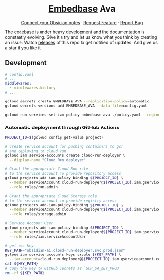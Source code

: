 <br />
<p align="center">

  <h1 align="center"><a href="https://embedbase.xyz">Embedbase</a> Ava</h1>

  <p align="center">
    <a href="https://app.anotherai.co">Connect your Obsidian notes</a>
    ·
    <a href="https://github.com/supabase/realtime/issues/new?assignees=&labels=enhancement">Request Feature</a>
    ·
    <a href="https://github.com/supabase/realtime/issues/new?assignees=&labels=bug">Report Bug</a>
    <br />
  </p>
</p>

The codebase is under heavy development and the documentation is constantly evolving. Give it a try and let us know what you think by creating an issue. Watch [releases](https://github.com/supabase/realtime/releases) of this repo to get notified of updates. And give us a star if you like it!


## Development


```yaml
# config.yaml
# ...
middlewares:
  - middlewares.history
# ...
```

```bash
gcloud secrets create EMBEDBASE_AVA --replication-policy=automatic
gcloud secrets versions add EMBEDBASE_AVA --data-file=config.yaml
```

```bash
gcloud run services set-iam-policy embedbase-ava ./policy.yaml --region us-central1
```

### Automatic deployment through GitHub Actions

```bash
PROJECT_ID=$(gcloud config get-value project)

# create service account for pushing containers to gcr
# and deploying to cloud run
gcloud iam service-accounts create cloud-run-deployer \
  --display-name "Cloud Run deployer"

# Grant the appropriate Cloud Run role
# to the service account to provide repository access
gcloud projects add-iam-policy-binding ${PROJECT_ID} \
  --member serviceAccount:cloud-run-deployer@${PROJECT_ID}.iam.gserviceaccount.com \
  --role roles/run.admin

# Grant the appropriate Cloud Storage role
# to the service account to provide registry access
gcloud projects add-iam-policy-binding ${PROJECT_ID} \
  --member serviceAccount:cloud-run-deployer@${PROJECT_ID}.iam.gserviceaccount.com \
  --role roles/storage.admin

# Service Account User
gcloud projects add-iam-policy-binding ${PROJECT_ID} \
  --member serviceAccount:cloud-run-deployer@${PROJECT_ID}.iam.gserviceaccount.com \
  --role roles/iam.serviceAccountUser

# get svc key
KEY_PATH="obsidian-ai.cloud-run-deployer.svc.prod.json"
gcloud iam service-accounts keys create ${KEY_PATH} \
  --iam-account=cloud-run-deployer@${PROJECT_ID}.iam.gserviceaccount.com
cat ${KEY_PATH}
# copy the key to GitHub secrets as `GCP_SA_KEY_PROD`
rm -rf ${KEY_PATH}
```
